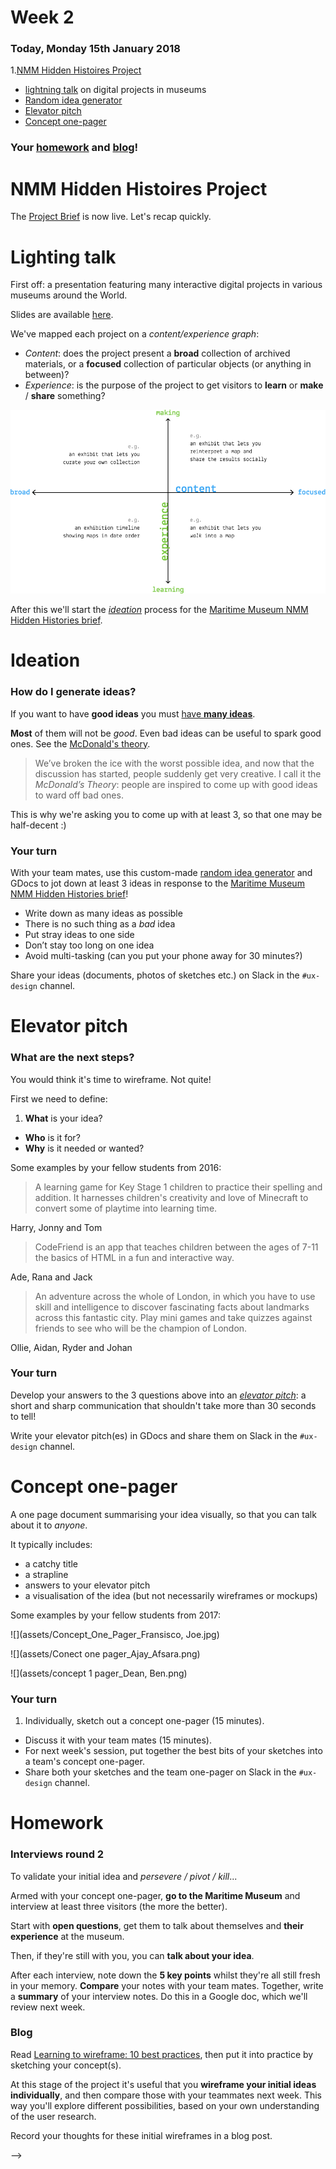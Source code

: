 # Week 2

### Today, Monday 15th January 2018

1.[NMM Hidden Histoires Project](../../projects/nmm_hidden_histories)
* [lightning talk](#lighting-talk) on digital projects in museums
* [Random idea generator](#ideation)
* [Elevator pitch](#elevator-pitch)
* [Concept one-pager](#concept-one-pager)

### Your [homework](#homework) and [blog](#blog)!

# NMM Hidden Histoires Project

The [Project Brief](../../projects/nmm_hidden_histories) is now live. Let's recap quickly. 

# Lighting talk

First off: a presentation featuring many interactive digital projects in various museums around the World.

Slides are available [here](https://docs.google.com/presentation/d/1vTxxRo03hyqhA3zjIf48S2npBAu4DEDTbVITadu7r9Y/edit?usp=sharing).

We've mapped each project on a *content/experience graph*:

* *Content*: does the project present a **broad** collection of archived materials, or a **focused** collection of particular objects (or anything in between)? 
* *Experience*: is the purpose of the project to get visitors to **learn** or **make** / **share** something?

![](assets/experience-content-graph.png)

After this we'll start the [*ideation*](#ideation) process for the [Maritime Museum NMM Hidden Histories brief](../../projects/nmm_hidden_histories). 


# Ideation

### How do I generate ideas?

If you want to have **good ideas** you must [have **many ideas**](https://medium.com/founder-stories/9bd554bedce0).

**Most** of them will not be *good*. Even bad ideas can be useful to spark good ones. See the [McDonald's theory](https://medium.com/@ienjoy/mcdonalds-theory-9216e1c9da7d).

> We’ve broken the ice with the worst possible idea, and now that the discussion has started, people suddenly get very creative. I call it the *McDonald’s Theory*: people are inspired to come up with good ideas to ward off bad ones.

This is why we're asking you to come up with at least 3, so that one may be half-decent :)

### Your turn

With your team mates, use this custom-made [random idea generator](http://bit.ly/NMMaps) and GDocs to jot down at least 3 ideas in response to the [Maritime Museum NMM Hidden Histories brief](../../projects/nmm_hidden_histories)!

* Write down as many ideas as possible 
* There is no such thing as a  *bad* idea 
* Put stray ideas to one side 
* Don’t stay too long on one idea
* Avoid multi-tasking (can you put your phone away for 30 minutes?)

Share your ideas (documents, photos of sketches etc.) on Slack in the `#ux-design` channel. 


# Elevator pitch

### What are the next steps?

You would think it's time to wireframe. Not quite!

First we need to define:

1. **What** is your idea?
* **Who** is it for?
* **Why** is it needed or wanted?

Some examples by your fellow students from 2016:

> A learning game for Key Stage 1 children to practice their spelling and addition. It harnesses children's creativity and love of Minecraft to convert some of playtime into learning time. 

Harry, Jonny and Tom

> CodeFriend is an app that teaches children between the ages of 7-11 the basics of HTML in a fun and interactive way.

Ade, Rana and Jack

> An adventure across the whole of London, in which you have to use skill and intelligence to discover fascinating facts about landmarks across this fantastic city. Play mini games and take quizzes against friends to see who will be the champion of London.

Ollie, Aidan, Ryder and Johan

### Your turn

Develop your answers to the 3 questions above into an *[elevator pitch](https://en.wikipedia.org/wiki/Elevator_pitch)*: a short and sharp communication that shouldn't take more than 30 seconds to tell!

Write your elevator pitch(es) in GDocs and share them on Slack in the `#ux-design` channel. 


# Concept one-pager

A one page document summarising your idea visually, so that you can talk about it to *anyone*. 

It typically includes:

* a catchy title
* a strapline
* answers to your elevator pitch
* a visualisation of the idea (but not necessarily wireframes or mockups)

Some examples by your fellow students from 2017:

![](assets/Concept_One_Pager_Fransisco, Joe.jpg)

![](assets/Conect one pager_Ajay_Afsara.png)

![](assets/concept 1 pager_Dean, Ben.png)

### Your turn

1. Individually, sketch out a concept one-pager (15 minutes).
* Discuss it  with your team mates (15 minutes).
* For next week's session, put together the best bits of your sketches into a team's concept one-pager.
* Share both your sketches and the team one-pager on Slack in the `#ux-design` channel. 


# Homework

### Interviews round 2

To validate your initial idea and *persevere / pivot / kill*...

Armed with your concept one-pager, **go to the Maritime Museum** and interview at least three visitors (the more the better).

Start with **open questions**, get them to talk about themselves and **their experience** at the museum.

Then, if they're still with you, you can **talk about your idea**. 

After each interview, note down the **5 key points** whilst they're all still fresh in your memory. **Compare** your notes with your team mates. Together, write a **summary** of your interview notes. Do this in a Google doc, which we'll review next week.

### Blog

Read [Learning to wireframe: 10 best practices](http://www.dtelepathy.com/blog/design/learning-to-wireframe-10-best-practices), then put it into practice by sketching your concept(s).

At this stage of the project it's useful that you **wireframe your initial ideas individually**, and then compare those with your teammates next week. This way you'll explore different possibilities, based on your own understanding of the user research.

Record your thoughts for these initial wireframes in a blog post.

-->